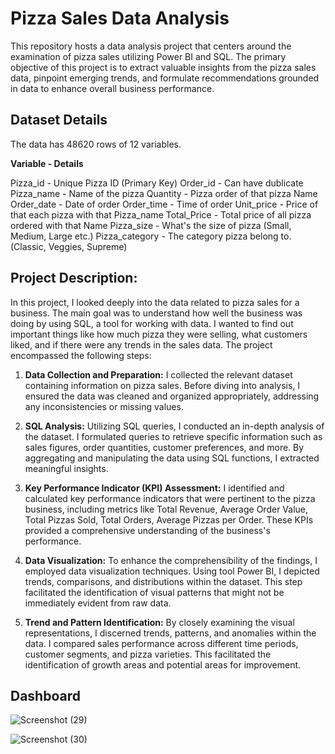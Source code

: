
# Pizza Sales Data Analysis



This repository hosts a data analysis project that centers around the examination of pizza sales utilizing Power BI and SQL. The primary objective of this project is to extract valuable insights from the pizza sales data, pinpoint emerging trends, and formulate recommendations grounded in data to enhance overall business performance.





## Dataset Details

The data has 48620 rows of 12 variables.

**Variable - Details**

Pizza_id - Unique Pizza ID (Primary Key)
Order_id - Can have dublicate
Pizza_name - Name of the pizza
Quantity - Pizza order of that pizza Name
Order_date - Date of order
Order_time - Time of order
Unit_price - Price of that each pizza with that Pizza_name
Total_Price - Total price of all pizza ordered with that Name
Pizza_size - What's the size of pizza (Small, Medium, Large etc.)
Pizza_category - The category pizza belong to. (Classic, Veggies, Supreme)

## Project Description:

In this project, I looked deeply into the data related to pizza sales for a business. The main goal was to understand how well the business was doing by using SQL, a tool for working with data. I wanted to find out important things like how much pizza they were selling, what customers liked, and if there were any trends in the sales data. The project encompassed the following steps:

1. **Data Collection and Preparation:**
   I collected the relevant dataset containing information on pizza sales. Before diving into analysis, I ensured the data was cleaned and organized appropriately, addressing any inconsistencies or missing values.

2. **SQL Analysis:**
   Utilizing SQL queries, I conducted an in-depth analysis of the dataset. I formulated queries to retrieve specific information such as sales figures, order quantities, customer preferences, and more. By aggregating and manipulating the data using SQL functions, I extracted meaningful insights.

3. **Key Performance Indicator (KPI) Assessment:**
   I identified and calculated key performance indicators that were pertinent to the pizza business, including metrics like Total Revenue, Average Order Value, Total Pizzas Sold, Total Orders, Average Pizzas per Order. These KPIs provided a comprehensive understanding of the business's performance.

4. **Data Visualization:**
   To enhance the comprehensibility of the findings, I employed data visualization techniques. Using tool Power BI, I depicted trends, comparisons, and distributions within the dataset. This step facilitated the identification of visual patterns that might not be immediately evident from raw data.

5. **Trend and Pattern Identification:**
   By closely examining the visual representations, I discerned trends, patterns, and anomalies within the data. I compared sales performance across different time periods, customer segments, and pizza varieties. This facilitated the identification of growth areas and potential areas for improvement.

## Dashboard
   ![Screenshot (29)](https://github.com/Farhan9801/Pizza_Sales_Analysis_Using_SQL_and_PowerBI/assets/121276934/f349d99d-7d33-49bf-a958-ab488f89bee1)
   
![Screenshot (30)](https://github.com/Farhan9801/Pizza_Sales_Analysis_Using_SQL_and_PowerBI/assets/121276934/80cd06c7-0ac0-43b9-b780-56157dd6f4e5)
